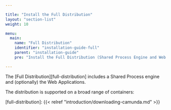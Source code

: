 ```yaml
---

title: "Install the Full Distribution"
layout: "section-list"
weight: 10

menu:
  main:
    name: "Full Distribution"
    identifier: "installation-guide-full"
    parent: "installation-guide"
    pre: "Install the Full Distribution (Shared Process Engine and Web Applications) inside an Application Server like Wildfly or Tomcat."

---
```


The [Full Distribution][full-distribution] includes a Shared Process engine and (optionally) the Web Applications.

The distribution is supported on a broad range of containers:

[full-distribution]: {{< relref "introduction/downloading-camunda.md" >}}
